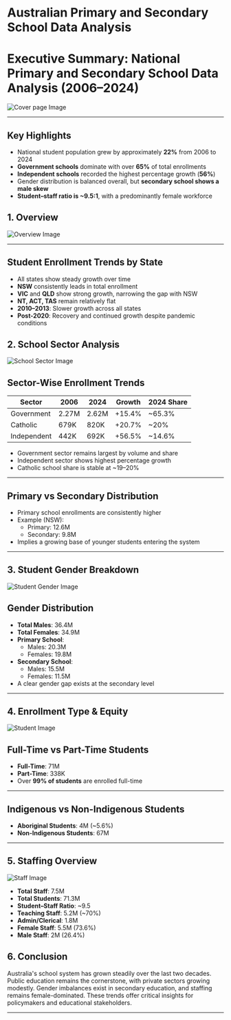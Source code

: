 # Australian Primary and Secondary School Data Analysis


# Executive Summary: National Primary and Secondary School Data Analysis (2006–2024)
![Cover page Image](https://github.com/hasiburahman2016/PowerBI_Australia-Primary-Secondary-Education-data/blob/main/Images/Cover%20page.jpg)

---
## Key Highlights

- National student population grew by approximately **22%** from 2006 to 2024  
- **Government schools** dominate with over **65%** of total enrollments  
- **Independent schools** recorded the highest percentage growth (**56%**)  
- Gender distribution is balanced overall, but **secondary school shows a male skew**  
- **Student–staff ratio is ~9.5:1**, with a predominantly female workforce  

## 1. Overview

![Overview Image](https://github.com/hasiburahman2016/Australia-Primary-Secondary-Education-data/blob/main/Images/Overview.jpg)

---

## Student Enrollment Trends by State

- All states show steady growth over time  
- **NSW** consistently leads in total enrollment  
- **VIC** and **QLD** show strong growth, narrowing the gap with NSW  
- **NT, ACT, TAS** remain relatively flat  
- **2010–2013**: Slower growth across all states  
- **Post-2020**: Recovery and continued growth despite pandemic conditions 

## 2. School Sector Analysis

![School Sector Image](https://github.com/hasiburahman2016/Australia-Primary-Secondary-Education-data/blob/main/Images/School%20Sector.jpg)

## Sector-Wise Enrollment Trends

| Sector      | 2006   | 2024   | Growth   | 2024 Share |
|-------------|--------|--------|----------|-------------|
| Government  | 2.27M  | 2.62M  | +15.4%   | ~65.3%      |
| Catholic    | 679K   | 820K   | +20.7%   | ~20%        |
| Independent | 442K   | 692K   | +56.5%   | ~14.6%      |

- Government sector remains largest by volume and share  
- Independent sector shows highest percentage growth  
- Catholic school share is stable at ~19–20%  

---

## Primary vs Secondary Distribution

- Primary school enrollments are consistently higher  
- Example (NSW):  
  - Primary: 12.6M  
  - Secondary: 9.8M  
- Implies a growing base of younger students entering the system  
---

## 3. Student Gender Breakdown

![Student Gender Image](https://github.com/hasiburahman2016/Australia-Primary-Secondary-Education-data/blob/main/Images/Student%20Gender.jpg)

## Gender Distribution

- **Total Males**: 36.4M  
- **Total Females**: 34.9M  
- **Primary School**:  
  - Males: 20.3M  
  - Females: 19.8M  
- **Secondary School**:  
  - Males: 15.5M  
  - Females: 11.5M  
- A clear gender gap exists at the secondary level

  

---

## 4. Enrollment Type & Equity

![Student Image](https://github.com/hasiburahman2016/Australia-Primary-Secondary-Education-data/blob/main/Images/Students.jpg)

## Full-Time vs Part-Time Students

- **Full-Time**: 71M  
- **Part-Time**: 338K  
- Over **99% of students** are enrolled full-time  

---

## Indigenous vs Non-Indigenous Students

- **Aboriginal Students**: 4M (~5.6%)  
- **Non-Indigenous Students**: 67M  

---

## 5. Staffing Overview

![Staff Image](https://github.com/hasiburahman2016/Australia-Primary-Secondary-Education-data/blob/main/Images/Staff.jpg)

- **Total Staff**: 7.5M  
- **Total Students**: 71.3M  
- **Student–Staff Ratio**: ~9.5  
- **Teaching Staff**: 5.2M (~70%)  
- **Admin/Clerical**: 1.8M  
- **Female Staff**: 5.5M (73.6%)  
- **Male Staff**: 2M (26.4%)  


## 6. Conclusion

Australia's school system has grown steadily over the last two decades. Public education remains the cornerstone, with private sectors growing modestly. Gender imbalances exist in secondary education, and staffing remains female-dominated. These trends offer critical insights for policymakers and educational stakeholders.

---
